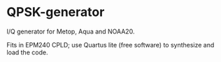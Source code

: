 # QPSK-generator
I/Q generator for Metop, Aqua and NOAA20.

Fits in EPM240 CPLD; use Quartus lite (free software) to synthesize and load the code.

